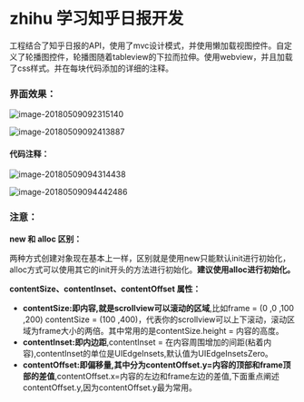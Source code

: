 # zhihu 学习知乎日报开发
工程结合了知乎日报的API，使用了mvc设计模式，并使用懒加载视图控件。自定义了轮播图控件，轮播图随着tableview的下拉而拉伸。使用webview，并且加载了css样式。并在每块代码添加的详细的注释。

### 界面效果：

![image-20180509092315140](/Users/zhangyizhen/Documents/image-20180509092315140.png)



![image-20180509092413887](/Users/zhangyizhen/Documents/image-20180509092413887.png)

#### 代码注释：

![image-20180509094314438](/Users/zhangyizhen/Documents/image-20180509094314438.png)

![image-20180509094442486](/Users/zhangyizhen/Documents/image-20180509094442486.png)

### 注意：

**new 和 alloc 区别：**

两种方式创建对象现在基本上一样，区别就是使用new只能默认init进行初始化，alloc方式可以使用其它的init开头的方法进行初始化。**建议使用alloc进行初始化。**

**contentSize、contentInset、contentOffset 属性：**

- **contentSize:即内容,就是scrollview可以滚动的区域**,比如frame = (0 ,0 ,100 ,200)    contentSize = (100 ,400)，代表你的scrollview可以上下滚动，滚动区域为frame大小的两倍。其中常用的是contentSize.height = 内容的高度。
- **contentInset:即内边距**,contentInset = 在内容周围增加的间距(粘着内容),contentInset的单位是UIEdgeInsets,默认值为UIEdgeInsetsZero。
- **contentOffset:即偏移量,其中分为contentOffset.y=内容的顶部和frame顶部的差值**,contentOffset.x=内容的左边和frame左边的差值,下面重点阐述contentOffset.y,因为contentOffset.y最为常用。

